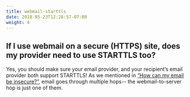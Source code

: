 ```yaml
---
title: webmail-starttls
date: 2018-05-23T12:28:57-07:00
weight: 4
---
```


## If I use webmail on a secure (HTTPS) site, does my provider need to use STARTTLS too?
 
Yes, you should make sure your email provider, and your recipient’s email provider both support STARTTLS! As we mentioned in [“How can my email be insecure?”](/faq#how-can), email goes through multiple hops-- the webmail-to-server hop is just one of them.
